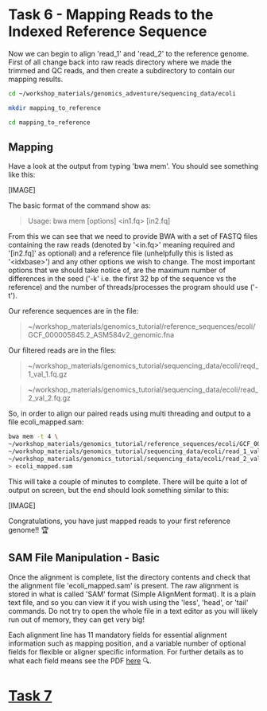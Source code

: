 # Task 6 - Mapping Reads to the Indexed Reference Sequence
Now we can begin to align 'read_1' and 'read_2' to the reference genome. First of all change back into raw reads directory where we made the trimmed and QC reads, and then create a subdirectory to contain our mapping results.
```bash
cd ~/workshop_materials/genomics_adventure/sequencing_data/ecoli

mkdir mapping_to_reference

cd mapping_to_reference
```

## Mapping
Have a look at the output from typing 'bwa mem'. You should see something like this:

[IMAGE]

The basic format of the command show as:

>Usage: bwa mem [options] <idxbase> <in1.fq> [in2.fq]

From this we can see that we need to provide BWA with a set of FASTQ files containing the raw reads (denoted by
'\<in.fq>' meaning required and '[in2.fq]' as optional) and a reference file (unhelpfully this is listed as '\<idxbase>') and any other options we wish to change. The most important options that we should take notice of, are the maximum number of differences in the seed ('-k' i.e. the first 32 bp of the sequence vs the reference) and the number of threads/processes the program should use ('-t').
  
Our reference sequences are in the file:
>~/workshop_materials/genomics_tutorial/reference_sequences/ecoli/GCF_000005845.2_ASM584v2_genomic.fna

Our filtered reads are in the files:
>~/workshop_materials/genomics_tutorial/sequencing_data/ecoli/reqd_1_val_1.fq.gz

>~/workshop_materials/genomics_tutorial/sequencing_data/ecoli/read_2_val_2.fq.gz

So, in order to align our paired reads using multi threading and output to a file ecoli_mapped.sam:
```bash
bwa mem -t 4 \
~/workshop_materials/genomics_tutorial/reference_sequences/ecoli/GCF_000005845.2_ASM584v2_genomic.fna \
~/workshop_materials/genomics_tutorial/sequencing_data/ecoli/read_1_val_1.fq.gz \
~/workshop_materials/genomics_tutorial/sequencing_data/ecoli/read_2_val_2.fq.gz \
> ecoli_mapped.sam
```

This will take a couple of minutes to complete. There will be quite a lot of output on screen, but the end should look something similar to this:

[IMAGE]

Congratulations, you have just mapped reads to your first reference genome!! :trophy:

## SAM File Manipulation - Basic
Once the alignment is complete, list the directory contents and check that the alignment file 'ecoli_mapped.sam' is present. The raw alignment is stored in what is called 'SAM' format (Simple AlignMent format). It is a plain text file, and so you can view it if you wish using the 'less', 'head', or 'tail' commands. Do not try to open the whole file in a text editor as you will likely run out of memory, they can get very big!

Each alignment line has 11 mandatory fields for essential alignment information such as mapping position, and a variable number of optional fields for flexible or aligner specific information. For further details as to what each field means see the PDF [here](http://samtools.sourceforge.net/SAM1.pdf) :mag:.


# [Task 7]()
